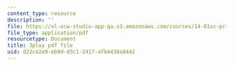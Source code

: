 ```yaml
---
content_type: resource
description: ''
file: https://ol-ocw-studio-app-qa.s3.amazonaws.com/courses/14-01sc-principles-of-microeconomics-fall-2011/d22ce2e9eb9dd3c12417afb4438a8442_zFIB8-30YhA.pdf
file_type: application/pdf
resourcetype: Document
title: 3play pdf file
uid: d22ce2e9-eb9d-d3c1-2417-afb4438a8442
---
```

